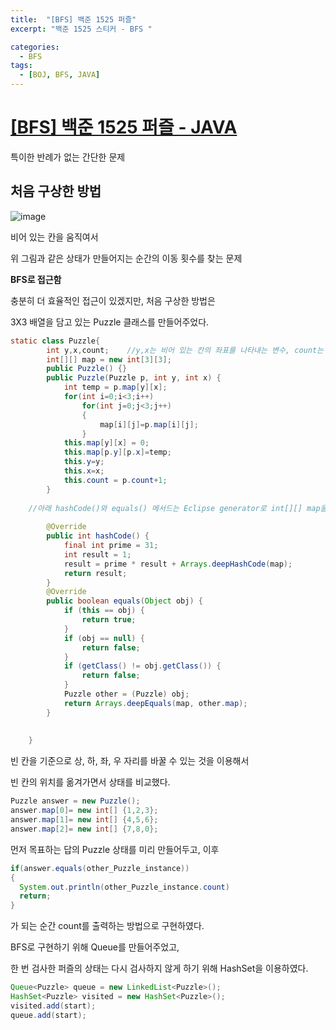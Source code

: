 ```yaml
---
title:  "[BFS] 백준 1525 퍼즐"
excerpt: "백준 1525 스티커 - BFS "

categories:
  - BFS
tags:
  - [BOJ, BFS, JAVA]
---
```

# [[BFS] 백준 1525 퍼즐 - JAVA](https://www.acmicpc.net/problem/1525)

특이한 반례가 없는 간단한 문제

## 처음 구상한 방법

![image](https://user-images.githubusercontent.com/111269144/219874002-afb3c7fc-d84b-4448-85c1-3d3b5507553b.png)
  
비어 있는 칸을 움직여서  
  
위 그림과 같은 상태가 만들어지는 순간의 이동 횟수를 찾는 문제  
  
   **BFS로 접근함**  
  
충분히 더 효율적인 접근이 있겠지만, 처음 구상한 방법은  
  
3X3 배열을 담고 있는 Puzzle 클래스를 만들어주었다. 

~~~java
static class Puzzle{
		int y,x,count;    //y,x는 비어 있는 칸의 좌표를 나타내는 변수, count는 이동 횟수
		int[][] map = new int[3][3];
		public Puzzle() {} 
		public Puzzle(Puzzle p, int y, int x) {
			int temp = p.map[y][x];
			for(int i=0;i<3;i++)
				for(int j=0;j<3;j++)
				{
					map[i][j]=p.map[i][j];
				}
			this.map[y][x] = 0;
			this.map[p.y][p.x]=temp;
			this.y=y;
			this.x=x;
			this.count = p.count+1;
		}
    
    //아래 hashCode()와 equals() 메서드는 Eclipse generator로 int[][] map을 구별할 수 있게 자동생성함. 
    
		@Override
		public int hashCode() {
			final int prime = 31;
			int result = 1;
			result = prime * result + Arrays.deepHashCode(map);
			return result;
		}
		@Override
		public boolean equals(Object obj) {
			if (this == obj) {
				return true;
			}
			if (obj == null) {
				return false;
			}
			if (getClass() != obj.getClass()) {
				return false;
			}
			Puzzle other = (Puzzle) obj;
			return Arrays.deepEquals(map, other.map);
		}
		
		
	}
 ~~~

빈 칸을 기준으로 상, 하, 좌, 우 자리를 바꿀 수 있는 것을 이용해서 

빈 칸의 위치를 옮겨가면서 상태를 비교했다.  

~~~java
Puzzle answer = new Puzzle();
answer.map[0]= new int[] {1,2,3};
answer.map[1]= new int[] {4,5,6};
answer.map[2]= new int[] {7,8,0};
~~~
  
먼저 목표하는 답의 Puzzle 상태를 미리 만들어두고, 이후
~~~java
if(answer.equals(other_Puzzle_instance))
{
  System.out.println(other_Puzzle_instance.count)
  return;
}
~~~
가 되는 순간 count를 출력하는 방법으로 구현하였다.  
  
BFS로 구현하기 위해 Queue를 만들어주었고,  
  
한 번 검사한 퍼즐의 상태는 다시 검사하지 않게 하기 위해 HashSet을 이용하였다.  
  
~~~java
Queue<Puzzle> queue = new LinkedList<Puzzle>();
HashSet<Puzzle> visited = new HashSet<Puzzle>();
visited.add(start);
queue.add(start);
~~~


